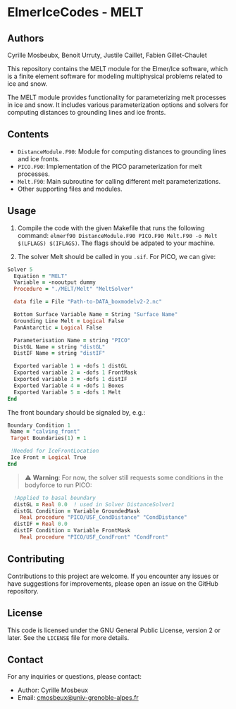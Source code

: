# ElmerIceCodes - MELT

## Authors

Cyrille Mosbeubx, Benoit Urruty, Justile Caillet, Fabien Gillet-Chaulet

This repository contains the MELT module for the Elmer/Ice software, which is a finite element software for modeling multiphysical problems related to ice and snow.

The MELT module provides functionality for parameterizing melt processes in ice and snow. It includes various parameterization options and solvers for computing distances to grounding lines and ice fronts.

## Contents

- `DistanceModule.F90`: Module for computing distances to grounding lines and ice fronts.
- `PICO.F90`: Implementation of the PICO parameterization for melt processes.
- `Melt.F90`: Main subroutine for calling different melt parameterizations.
- Other supporting files and modules.

## Usage

1. Compile the code with the given Makefile that runs the following command: `elmerf90 DistanceModule.F90 PICO.F90 Melt.F90 -o Melt $(LFLAGS) $(IFLAGS)`. The flags should be adpated to your machine.

2. The solver Melt should be called in you `.sif`. For PICO, we can give:

```f90
Solver 5
  Equation = "MELT"
  Variable = -nooutput dummy
  Procedure = "./MELT/Melt" "MeltSolver"

  data file = File "Path-to-DATA_boxmodelv2-2.nc"

  Bottom Surface Variable Name = String "Surface Name"
  Grounding Line Melt = Logical False
  PanAntarctic = Logical False

  Parameterisation Name = string "PICO"
  DistGL Name = string "distGL"
  DistIF Name = string "distIF"

  Exported variable 1 = -dofs 1 distGL
  Exported variable 2 = -dofs 1 FrontMask
  Exported variable 3 = -dofs 1 distIF
  Exported Variable 4 = -dofs 1 Boxes
  Exported Variable 5 = -dofs 1 Melt
End
```

The front boundary should be signaled by, e.g.:

```f90
Boundary Condition 1
 Name = "calving_front"
 Target Boundaries(1) = 1

 !Needed for IceFrontLocation
 Ice Front = Logical True
End
```

> :warning: **Warning**: For now, the solver still requests some conditions in the bodyforce to run PICO:

```f90
  !Applied to basal boundary
  distGL = Real 0.0  ! used in Solver DistanceSolver1
  distGL Condition = Variable GroundedMask
    Real procedure "PICO/USF_CondDistance" "CondDistance"
  distIF = Real 0.0
  distIF Condition = Variable FrontMask
    Real procedure "PICO/USF_CondFront" "CondFront"
```


## Contributing

Contributions to this project are welcome. If you encounter any issues or have suggestions for improvements, please open an issue on the GitHub repository.

## License

This code is licensed under the GNU General Public License, version 2 or later. See the `LICENSE` file for more details.

## Contact

For any inquiries or questions, please contact:
- Author: Cyrille Mosbeux
- Email: cmosbeux@univ-grenoble-alpes.fr
